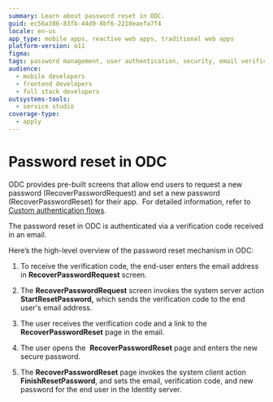 ```yaml
---
summary: Learn about password reset in ODC.
guid: ec56a386-83fb-44d9-8bf6-2210eaefa7f4
locale: en-us
app_type: mobile apps, reactive web apps, traditional web apps
platform-version: o11
figma:
tags: password management, user authentication, security, email verification, account recovery
audience:
  - mobile developers
  - frontend developers
  - full stack developers
outsystems-tools:
  - service studio
coverage-type:
  - apply
---
```


# Password reset in ODC

ODC provides pre-built screens that allow end users to request a new password (RecoverPasswordRequest) and set a new password (RecoverPasswordReset) for their app.  For detailed information, refer to [Custom authentication flows](https://success.outsystems.com/documentation/outsystems_developer_cloud/building_apps/user_interface/custom_authentication_flows/).

The password reset in ODC is authenticated via a verification code received in an email. 

Here’s the high-level overview of the password reset mechanism in ODC:

1. To receive the verification code, the end-user enters the email address in **RecoverPasswordRequest** screen.

1. The **RecoverPasswordRequest** screen invokes the system server action **StartResetPassword,** which sends the verification code to the end user's email address.

1. The user receives the verification code and a link to the **RecoverPasswordReset** page in the email. 

1. The user opens the  **RecoverPasswordReset** page and enters the new secure password. 

1. The **RecoverPasswordReset** page invokes the system client action **FinishResetPassword**, and sets the email, verification code, and new password for the end user in the Identity server. 
